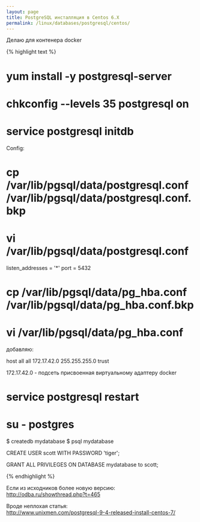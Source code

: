 ```yaml
---
layout: page
title: PostgreSQL инсталляция в Centos 6.X
permalink: /linux/databases/postgresql/centos/
---
```


Делаю для контенера docker

{% highlight text %}

# yum install -y postgresql-server
# chkconfig --levels 35 postgresql on

# service postgresql initdb


Config:
# cp /var/lib/pgsql/data/postgresql.conf /var/lib/pgsql/data/postgresql.conf.bkp
# vi /var/lib/pgsql/data/postgresql.conf

listen_addresses = '*'
port = 5432


# cp /var/lib/pgsql/data/pg_hba.conf /var/lib/pgsql/data/pg_hba.conf.bkp


# vi /var/lib/pgsql/data/pg_hba.conf

добавляю:  

host          all           all           172.17.42.0      255.255.255.0         trust

172.17.42.0 - подсеть присвоенная виртуальному адаптеру docker

# service postgresql restart

# su - postgres

$ createdb mydatabase
$ psql mydatabase

CREATE USER scott WITH PASSWORD 'tiger';

GRANT ALL PRIVILEGES ON DATABASE mydatabase to scott;


{% endhighlight %}

Если из исходников более новую версию:
http://odba.ru/showthread.php?t=465

Вроде неплохая статья:  
http://www.unixmen.com/postgresql-9-4-released-install-centos-7/
